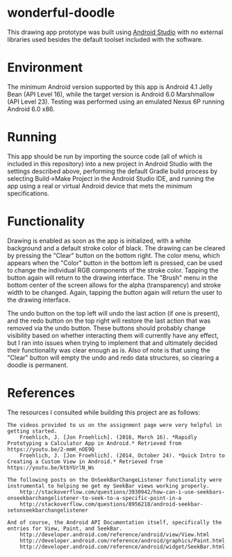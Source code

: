 # wonderful-doodle

This drawing app prototype was built using [Android Studio](http://developer.android.com/sdk/index.html?gclid=CjwKEAjw_ci3BRDSvfjortr--DQSJADU8f2jlIC6xbvMKN_ytRR2n6k0DDXhrn_M89zavaoyjZEzBBoCPXTw_wcB) with no external libraries used besides the default toolset included with the software. 

# Environment

The minimum Android version supported by this app is Android 4.1 Jelly Bean (API Level 16), while the target version is Android 6.0 Marshmallow (API Level 23). Testing was performed using an emulated Nexus 6P running Android 6.0 x86. 

# Running

This app should be run by importing the source code (all of which is included in this repository) into a new project in Android Studio with the settings described above, performing the default Gradle build process by selecting Build->Make Project in the Android Studio IDE, and running the app using a real or virtual Android device that mets the minimum specifications.

# Functionality

Drawing is enabled as soon as the app is initialized, with a white background and a default stroke color of black. The drawing can be cleared by pressing the "Clear" button on the bottom right. The color menu, which appears when the "Color" button in the bottom left is pressed, can be used to change the individual RGB components of the stroke color. Tapping the button again will return to the drawing interface. The "Brush" menu in the bottom center of the screen allows for the alpha (transparency) and stroke width to be changed. Again, tapping the button again will return the user to the drawing interface.

The undo button on the top left will undo the last action (if one is present), and the redo button on the top right will restore the last action that was removed via the undo button. These buttons should probably change visibility based on whether interacting them will currently have any effect, but I ran into issues when trying to implement that and ultimately decided their functionality was clear enough as is. Also of note is that using the "Clear" button will empty the undo and redo data structures, so clearing a doodle is permanent.

# References

The resources I consulted while building this project are as follows:

    The videos provided to us on the assignment page were very helpful in getting started.
        Froehlich, J. [Jon Froehlich]. (2016, March 16). *Rapidly Prototyping a Calculator App in Android.* Retrieved from https://youtu.be/2-mmH_nOE9Q
        Froehlich, J. [Jon Froehlich]. (2014, October 24). *Quick Intro to Creating a Custom View in Android.* Retrieved from https://youtu.be/ktbYUrlN_Ws
  
    The following posts on the OnSeekBarChangeListener functionality were instrumental to helping me get my SeekBar views working properly.
        http://stackoverflow.com/questions/3930942/how-can-i-use-seekbars-onseekbarchangelistener-to-seek-to-a-specific-point-in-a
        http://stackoverflow.com/questions/8956218/android-seekbar-setonseekbarchangelistener
        
    And of course, the Android API Documentation itself, specifically the entries for View, Paint, and SeekBar.
        http://developer.android.com/reference/android/view/View.html
        http://developer.android.com/reference/android/graphics/Paint.html
        http://developer.android.com/reference/android/widget/SeekBar.html
  

